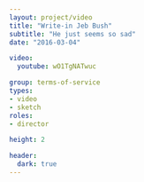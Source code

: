 ```yaml
---
layout: project/video
title: "Write-in Jeb Bush"
subtitle: "He just seems so sad"
date: "2016-03-04"

video:
  youtube: wO1TgNATwuc

group: terms-of-service
types:
- video
- sketch
roles:
- director

height: 2

header:
  dark: true
---
```

